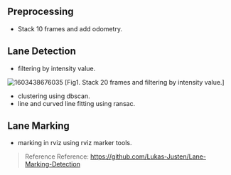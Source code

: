 ## Preprocessing
+ Stack 10 frames and add odometry.

## Lane Detection
+ filtering by intensity value.

![1603438676035](https://user-images.githubusercontent.com/44723287/96970202-47baf800-154e-11eb-8daf-3c3561753cc4.gif)
[Fig1. Stack 20 frames and filtering by intensity value.]

+ clustering using dbscan.
+ line and curved line fitting using ransac. 

## Lane Marking
+ marking in rviz using rviz marker tools.

> Reference Reference: https://github.com/Lukas-Justen/Lane-Marking-Detection  
